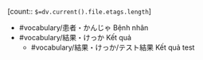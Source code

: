 [count:: `$=dv.current().file.etags.length`]

- #vocabulary/患者・かんじゃ Bệnh nhân
- #vocabulary/結果・けっか Kết quả
	- #vocabulary/結果・けっか/テスト結果 Kết quả test
